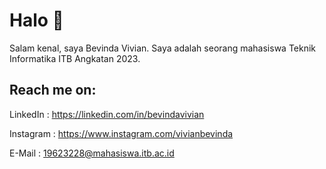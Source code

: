# Halo 👋

Salam kenal, saya Bevinda Vivian. Saya adalah seorang mahasiswa Teknik Informatika ITB Angkatan 2023. 

## Reach me on:
LinkedIn : https://linkedin.com/in/bevindavivian


Instagram : https://www.instagram.com/vivianbevinda


E-Mail   : 19623228@mahasiswa.itb.ac.id

<!--
**bevindav/bevindav** is a ✨ _special_ ✨ repository because its `README.md` (this file) appears on your GitHub profile.

Here are some ideas to get you started:

- 🔭 I’m currently working on ...
- 🌱 I’m currently learning ...
- 👯 I’m looking to collaborate on ...
- 🤔 I’m looking for help with ...
- 💬 Ask me about ...
- 📫 How to reach me: ...
- 😄 Pronouns: ...
- ⚡ Fun fact: ...
-->
